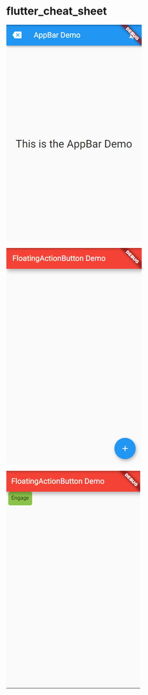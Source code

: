 # flutter_cheat_sheet

![AppBar Demo](screenshots/appBarDemo.png)

![FloatingActionButton Demo](screenshots/floatingActionButtonDemo.png)

![containerDemo Demo](screenshots/containerDemo.png)